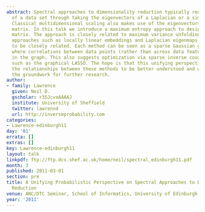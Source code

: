 ```yaml
---
abstract: Spectral approaches to dimensionality reduction typically reduce the dimensionality
  of a data set through taking the eigenvectors of a Laplacian or a similarity matrix.
  Classical multidimensional scaling also makes use of the eigenvectors of a similarity
  matrix. In this talk we introduce a maximum entropy approach to designing this similarity
  matrix. The approach is closely related to maximum variance unfolding. Other spectral
  approaches such as locally linear embeddings and Laplacian eigenmaps also turn out
  to be closely related. Each method can be seen as a sparse Gaussian graphical model
  where correlations between data points (rather than across data features) are specified
  in the graph. This also suggests optimization via sparse inverse covariance techniques
  such as the graphical LASSO. The hope is that this unifying perspective will allow
  the relationships between these methods to be better understood and will also provide
  the groundwork for further research.
author:
- family: Lawrence
  given: Neil D.
  gscholar: r3SJcvoAAAAJ
  institute: University of Sheffield
  twitter: lawrennd
  url: http://inverseprobability.com
categories:
- Lawrence-edinburgh11
day: '01'
errata: []
extras: []
key: Lawrence-edinburgh11
layout: talk
linkpdf: ftp://ftp.dcs.shef.ac.uk/home/neil/spectral_edinburgh11.pdf
month: 3
published: 2011-03-01
section: pre
title: A Unifying Probabilistic Perspective on Spectral Approaches to Dimensionality
  Reduction
venue: ANC/DTC Seminar, School of Informatics, University of Edinburgh, U.K.
year: '2011'
---
```

